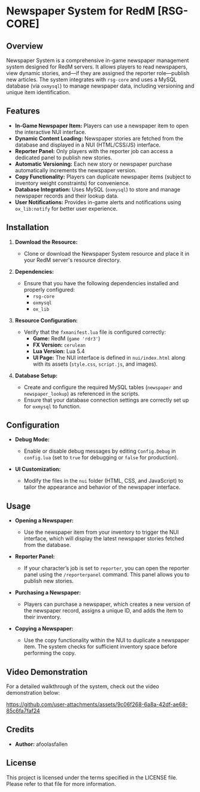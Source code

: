 # Newspaper System for RedM [RSG-CORE]

## Overview
Newspaper System is a comprehensive in-game newspaper management system designed for RedM servers. It allows players to read newspapers, view dynamic stories, and—if they are assigned the reporter role—publish new articles. The system integrates with `rsg-core` and uses a MySQL database (via `oxmysql`) to manage newspaper data, including versioning and unique item identification.

## Features
- **In-Game Newspaper Item:** Players can use a newspaper item to open the interactive NUI interface.
- **Dynamic Content Loading:** Newspaper stories are fetched from the database and displayed in a NUI (HTML/CSS/JS) interface.
- **Reporter Panel:** Only players with the reporter job can access a dedicated panel to publish new stories.
- **Automatic Versioning:** Each new story or newspaper purchase automatically increments the newspaper version.
- **Copy Functionality:** Players can duplicate newspaper items (subject to inventory weight constraints) for convenience.
- **Database Integration:** Uses MySQL (`oxmysql`) to store and manage newspaper records and their lookup data.
- **User Notifications:** Provides in-game alerts and notifications using `ox_lib:notify` for better user experience.

## Installation
1. **Download the Resource:**
   - Clone or download the  Newspaper System resource and place it in your RedM server's resource directory.

2. **Dependencies:**
   - Ensure that you have the following dependencies installed and properly configured:
     - `rsg-core`
     - `oxmysql`
     - `ox_lib`

3. **Resource Configuration:**
   - Verify that the `fxmanifest.lua` file is configured correctly:
     - **Game:** RedM (`game 'rdr3'`)
     - **FX Version:** `cerulean`
     - **Lua Version:** Lua 5.4
     - **UI Page:** The NUI interface is defined in `nui/index.html` along with its assets (`style.css`, `script.js`, and images).

4. **Database Setup:**
   - Create and configure the required MySQL tables (`newspaper` and `newspaper_lookup`) as referenced in the scripts.
   - Ensure that your database connection settings are correctly set up for `oxmysql` to function.

## Configuration
- **Debug Mode:**
  - Enable or disable debug messages by editing `Config.Debug` in `config.lua` (set to `true` for debugging or `false` for production).

- **UI Customization:**
  - Modify the files in the `nui` folder (HTML, CSS, and JavaScript) to tailor the appearance and behavior of the newspaper interface.

## Usage
- **Opening a Newspaper:**
  - Use the newspaper item from your inventory to trigger the NUI interface, which will display the latest newspaper stories fetched from the database.

- **Reporter Panel:**
  - If your character’s job is set to `reporter`, you can open the reporter panel using the `/reporterpanel` command. This panel allows you to publish new stories.

- **Purchasing a Newspaper:**
  - Players can purchase a newspaper, which creates a new version of the newspaper record, assigns a unique ID, and adds the item to their inventory.

- **Copying a Newspaper:**
  - Use the copy functionality within the NUI to duplicate a newspaper item. The system checks for sufficient inventory space before performing the copy.

## Video Demonstration
For a detailed walkthrough of the system, check out the video demonstration below:

 https://github.com/user-attachments/assets/9c06f268-6a8a-42df-ae68-85c6fa7faf24





## Credits
- **Author:** afoolasfallen

## License
This project is licensed under the terms specified in the LICENSE file. Please refer to that file for more information.

